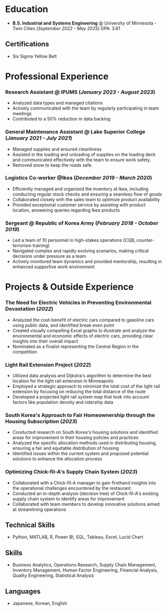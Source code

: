 # Education
- **B.S. Industrial and Systems Engineering** @ University of Minnesota - Twin Cities (_September 2022 - May 2025_) GPA: 3.61

## Certifications
- Six Sigma Yellow Belt

# Professional Experience
### Research Assistant @ IPUMS (_January 2023 - August 2023_)
  - Analyzed data types and managed citations
  - Actively communicated with the team by regularly participating in team meetings
  - Contributed to a 50% reduction in data backlog

### General Maintenance Assistant @ Lake Superior College (_January 2021 - July 2021_)
  - Managed supplies and ensured cleanliness
  - Assisted in the loading and unloading of supplies on the loading deck and communicated effectively with the team to ensure work safety.
  - Removed snow to keep the roads safe.
  
### Logistics Co-worker @Ikea (_December 2019 - March 2020_)
  - Efficiently managed and organized the inventory at Ikea, including conducting regular stock checks and ensuring a seamless flow of goods
  - Collaborated closely with the sales team to optimize product availability
  - Provided exceptional customer service by assisting with product location, answering queries regarding Ikea products

### Sergeant @ Republic of Korea Army (_February 2018 - October 2019_)
  - Led a team of 10 personnel in high-stakes operations (CQB, counter-terrorism training)
  - Navigated complex and rapidly evolving scenarios, making critical decisions under pressure as a team
  - Actively monitored team dynamics and provided mentorship, resulting in enhanced supportive work environment

# Projects & Outside Experience
### The Need for Electric Vehicles in Preventing Environmental Devastation (_2022_)
  - Analyzed the cost-benefit of electric cars compared to gasoline cars using public data, and identified break even point
  - Created visually compelling Excel graphs to illustrate and analyze the environmental and economic effects of electric cars, providing clear insights into their overall impact 
  - Nominated as a finalist representing the Central Region in the competition

### Light Rail Extension Project (_2022_)
  - Utilized data analysis and Dijkstra's algorithm to determine the best location for the light rail extension in Minneapolis 
  - Employed a strategic approach to minimize the total cost of the light rail extension by focusing on reducing the total distance of the route 
  - Developed a projected light rail system map that took into account factors like population density and ridership data

### South Korea's Approach to Fair Homeownership through the Housing Subscription (_2023_)
  - Conducted research on South Korea's housing solutions and identified areas for improvement in their housing policies and practices
  - Analyzed the specific allocation methods used in distributing housing, ensuring a fair and equitable distribution of housing
  - Identified issues within the current system and proposed potential solutions to enhance the allocation process


### Optimizing Chick-fil-A's Supply Chain System (_2023_)
  - Collaborated with a Chick-fil-A manager to gain firsthand insights into the operational challenges encountered by the restaurant.
  - Conducted an in-depth analysis (decision tree) of Chick-fil-A's existing supply chain system to identify areas for improvement
  - Collaborated with team members to develop innovative solutions aimed at streamlining operations

## Technical Skills
- Python, MATLAB, R, Power BI, SQL, Tableau, Excel, Lucid Chart

## Skills
- Business Analytics, Operations Research, Supply Chain Management, Inventory Management, Human Factor Engineering, Financial Analysis, Quality Engineering, Statistical Analysis

## Languages
- Japanese, Korean, English

